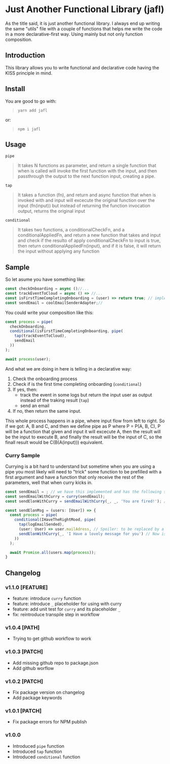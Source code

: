 # Just Another Functional Library (jafl)
As the title said, it is just another functional library. I always end up writing the same "utils" file with a couple of functions that helps me write the code in a more declarative-first way.
Using mainly but not only function composition.

## Introduction
This library allows you to write functional and declarative code having the KISS principle in mind.

## Install
You are good to go with:
> `yarn add jafl`

or:

> `npm i jafl`

## Usage
`pipe`
>
> It takes N functions as parameter, and return a single function
> that when is called will invoke the first function with the input, and then
> passthrough the output to the next function input, creating a pipe.


`tap`
>
> It takes a function (fn), and return and async function that when is invoked with and input
> will excecute the original function over the input (fn(input)) but instead of returning the function
> invocation output, returns the original input


`conditional`
>
> It takes two functions, a conditionalCheckFn, and a conditionalAppliedFn, and return a
> new function that takes and input and check if the resulto of apply conditionalCheckFn
> to input is true, then return conditionalAppliedFn(input), and if it is false, it
> will return the input without applying any function

## Sample
So let asume you have something like:
```javascript
const checkOnboarding = async ()//...
const trackEventToCloud = async () => //...
const isFirstTimeCompletingOnboarding = (user) => return true; // implement a real one
const sendEmail = coolEmailSenderAdapter;//
```
You could write your composition like this:
```javascript
const process = pipe(
  checkOnboarding,
  conditional(isFirstTimeCompletingOnboarding, pipe(
    tap(trackEventToCloud),
    sendEmail
  ))
);

await process(user);
```
And what we are doing in here is telling in a declarative way:

1. Check the onboarding process
2. Check if is the first time completing onboarding (`conditional`)
3. If yes, then:
    - track the event in some logs but return the input user as output instead of the traking result (`tap`)
    - send an email
4. If no, then return the same input.

This whole process happens in a pipe, where input flow from left to right. So if we got: A, B and C, and then we define pipe as P where P = P(A, B, C), P will be a function that 
given and input it will excecute A, then the result will be the input to execute B, and finally the result will be the input of C, so the finall result would be C(B(A(input))) equivalent.

### Curry Sample
Currying is a bit hard to understand but sometime when you are using a pipe you most likely will need to "trick" some function to be prefilled with a first argument and have a function that only receive the rest of the parameters, well that when curry kicks in.

```typescript
const sendEmail = ; // we have this implemented and has the following signature: (to: string, topic: string, message: string)
const sendEmailWithCurry = curry(sendEmail);
const sendElonWithCurry = sendEmailWithCurry(_, _, 'You are fired!'); // now this function is prefilled with the third argument, message.

const sendElonMsg = (users: [User]) => {
  const process = pipe(
    conditional(IHaveTheRightMood, pipe(
      tap(logEmailSended),
      (user: User) => user.mailAdress, // Spoiler: to be replaced by a function soon
      sendElonWithCurry(_, 'I Have a lovely message for you') // Now is filled with message, and topic, so it will return a function that receive a "to" and excecute the original function
    ))
  );

  await Promise.all(users.map(process));
}
```

## Changelog

### v1.1.0 [FEATURE]
- feature: introduce `curry` function
- feature: introduce `_` placeholder for using with curry
- feature: add unit test for `curry` and its placeholder `_`
- fix: reintroduce transpile step in workflow

### v1.0.4 [PATH]
- Trying to get github workflow to work

### v1.0.3 [PATCH]
 - Add missing github repo to package.json
 - Add github worflow

### v1.0.2 [PATCH]
 - Fix package version on changelog
 - Add package keywords

### v1.0.1 [PATCH]
 - Fix package errors for NPM publish

### v1.0.0
 - Introduced `pipe` function
 - Introduced `tap` function
 - Introduced `conditional` function